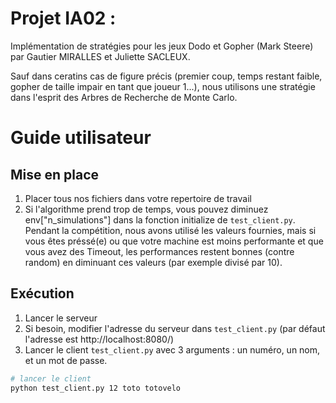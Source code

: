 # Projet IA02 : 

Implémentation de stratégies pour les jeux Dodo et Gopher (Mark Steere) par Gautier MIRALLES et Juliette SACLEUX.

Sauf dans ceratins cas de figure précis (premier coup, temps restant faible, gopher de taille impair en tant que joueur 1...), nous utilisons une stratégie dans l'esprit des Arbres de Recherche de Monte Carlo.

# Guide utilisateur

## Mise en place

1. Placer tous nos fichiers dans votre repertoire de travail
2. Si l'algorithme prend trop de temps, vous pouvez diminuez env["n_simulations"] dans la fonction initialize de `test_client.py`. Pendant la compétition, nous avons utilisé les valeurs fournies, mais si vous êtes préssé(e) ou que votre machine est moins performante et que vous avez des Timeout, les performances restent bonnes (contre random) en diminuant ces valeurs (par exemple divisé par 10).

## Exécution

1. Lancer le serveur
2. Si besoin, modifier l'adresse du serveur dans `test_client.py` (par défaut l'adresse est http://localhost:8080/)
3. Lancer le client `test_client.py` avec 3 arguments : un numéro, un nom, et un mot de passe.

```bash
# lancer le client
python test_client.py 12 toto totovelo
```
